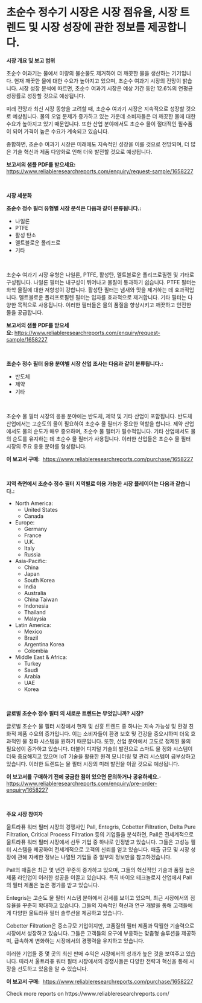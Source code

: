 <p><h1>초순수 정수기 시장은 시장 점유율, 시장 트렌드 및 시장 성장에 관한 정보를 제공합니다.</h1></p><p><strong>시장 개요 및 보고 범위</strong></p>
<p><p>초순수 여과기는 물에서 미량의 불순물도 제거하여 더 깨끗한 물을 생산하는 기기입니다. 현재 깨끗한 물에 대한 수요가 높아지고 있으며, 초순수 여과기 시장의 전망이 밝습니다. 시장 성장 분석에 따르면, 초순수 여과기 시장은 예상 기간 동안 12.6%의 연평균 성장률로 성장할 것으로 예상됩니다.</p><p>미래 전망과 최신 시장 동향을 고려할 때, 초순수 여과기 시장은 지속적으로 성장할 것으로 예상됩니다. 물의 오염 문제가 증가하고 있는 가운데 소비자들은 더 깨끗한 물에 대한 수요가 높아지고 있기 때문입니다. 또한 산업 분야에서도 초순수 물이 절대적인 필수품이 되어 가격이 높은 수요가 계속되고 있습니다.</p><p>종합하면, 초순수 여과기 시장은 미래에도 지속적인 성장을 이룰 것으로 전망되며, 더 많은 기술 혁신과 제품 다양화로 인해 더욱 발전할 것으로 예상됩니다.</p></p>
<p><strong>보고서의 샘플 PDF를 받으세요:</strong> <a href="https://www.reliableresearchreports.com/enquiry/request-sample/1658227">https://www.reliableresearchreports.com/enquiry/request-sample/1658227</a></p>
<p>&nbsp;</p>
<p><strong>시장 세분화</strong></p>
<p><strong>초순수 정수 필터 유형별 시장 분석은 다음과 같이 분류됩니다.:</strong></p>
<p><ul><li>나일론</li><li>PTFE</li><li>활성 탄소</li><li>멜트블로운 폴리프로</li><li>기타</li></ul></p>
<p>&nbsp;</p>
<p><p>초순수 여과기 시장 유형은 나일론, PTFE, 활성탄, 멜트블로운 폴리프로필렌 및 기타로 구성됩니다. 나일론 필터는 내구성이 뛰어나고 물질이 통과하기 쉽습니다. PTFE 필터는 화학 물질에 대한 저항성이 강합니다. 활성탄 필터는 냄새와 맛을 제거하는 데 효과적입니다. 멜트블로운 폴리프로필렌 필터는 입자를 효과적으로 제거합니다. 기타 필터는 다양한 목적으로 사용됩니다. 이러한 필터들은 물의 품질을 향상시키고 깨끗하고 안전한 물을 공급합니다.</p></p>
<p><strong>보고서의 샘플 PDF를 받으세요:</strong>&nbsp;<a href="https://www.reliableresearchreports.com/enquiry/request-sample/1658227">https://www.reliableresearchreports.com/enquiry/request-sample/1658227</a></p>
<p>&nbsp;</p>
<p><strong> 초순수 정수 필터 응용 분야별 시장 산업 조사는 다음과 같이 분류됩니다.:</strong></p>
<p><ul><li>반도체</li><li>제약</li><li>기타</li></ul></p>
<p>&nbsp;</p>
<p><p>초순수 물 필터 시장의 응용 분야에는 반도체, 제약 및 기타 산업이 포함됩니다. 반도체 산업에서는 고순도의 물이 필요하여 초순수 물 필터가 중요한 역할을 합니다. 제약 산업에서도 물의 순도가 매우 중요하며, 초순수 물 필터가 필수적입니다. 기타 산업에서도 물의 순도를 유지하는 데 초순수 물 필터가 사용됩니다. 이러한 산업들은 초순수 물 필터 시장의 주요 응용 분야를 형성합니다.</p></p>
<p><strong>이 보고서 구매:</strong>&nbsp; <a href="https://www.reliableresearchreports.com/purchase/1658227">https://www.reliableresearchreports.com/purchase/1658227</a></p>
<p>&nbsp;</p>
<p><strong>지역 측면에서 초순수 정수 필터 지역별로 이용 가능한 시장 플레이어는 다음과 같습니다.:</strong></p>
<p><ul>
    <li>
        North America:
        <ul>
            <li>United States</li>
            <li>Canada</li>
        </ul>
    </li>
    <li>
        Europe:
        <ul>
            <li>Germany</li>
            <li>France</li>
            <li>U.K.</li>
            <li>Italy</li>
            <li>Russia</li>
        </ul>
    </li>
    <li>
        Asia-Pacific:
        <ul>
            <li>China</li>
            <li>Japan</li>
            <li>South Korea</li>
            <li>India</li>
            <li>Australia</li>
            <li>China Taiwan</li>
            <li>Indonesia</li>
            <li>Thailand</li>
            <li>Malaysia</li>
        </ul>
    </li>
    <li>
        Latin America:
        <ul>
            <li>Mexico</li>
            <li>Brazil</li>
            <li>Argentina Korea</li>
            <li>Colombia</li>
        </ul>
    </li>
    <li>
        Middle East & Africa:
        <ul>
            <li>Turkey</li>
            <li>Saudi</li>
            <li>Arabia</li>
            <li>UAE</li>
            <li>Korea</li>
        </ul>
    </li>
    </ul></p>
<p>&nbsp;</p>
<p><strong>글로벌 초순수 정수 필터 의 새로운 트렌드는 무엇입니까? 시장?</strong></p>
<p><p>글로벌 초순수 물 필터 시장에서 현재 및 신흥 트렌드 중 하나는 지속 가능성 및 환경 친화적 제품 수요의 증가입니다. 이는 소비자들이 환경 보호 및 건강을 중요시하며 더욱 효과적인 물 정화 시스템을 원하기 때문입니다. 또한, 산업 분야에서 고도로 정제된 물의 필요성이 증가하고 있습니다. 더불어 디지털 기술의 발전으로 스마트 물 정화 시스템이 더욱 중요해지고 있으며 IoT 기술을 활용한 원격 모니터링 및 관리 시스템이 급부상하고 있습니다. 이러한 트렌드는 물 필터 시장의 미래 발전을 이끌 것으로 예상됩니다.</p></p>
<p><strong>이 보고서를 구매하기 전에 궁금한 점이 있으면 문의하거나 공유하세요.</strong>- <a href="https://www.reliableresearchreports.com/enquiry/pre-order-enquiry/1658227">https://www.reliableresearchreports.com/enquiry/pre-order-enquiry/1658227</a></p>
<p>&nbsp;</p>
<p><strong>주요 시장 참여자</strong></p>
<p><p>울트라퓨 워터 필터 시장의 경쟁사인 Pall, Entegris, Cobetter Filtration, Delta Pure Filtration, Critical Process Filtration 등의 기업들을 분석하면, Pall은 전세계적으로 울트라퓨 워터 필터 시장에서 선두 기업 중 하나로 인정받고 있습니다. 그들은 고성능 필터 시스템을 제공하여 전세계적으로 고객의 신뢰를 얻고 있습니다. 매출 규모 및 시장 성장에 관해 자세한 정보는 나열된 기업들 중 일부의 정보만을 참고하겠습니다.</p><p>Pall의 매출은 최근 몇 년간 꾸준히 증가하고 있으며, 그들의 혁신적인 기술과 품질 높은 제품 라인업이 이러한 성공을 이끌고 있습니다. 특히 바이오 테크놀로지 산업에서 Pall의 필터 제품은 높은 평가를 받고 있습니다.</p><p>Entegris는 고순도 물 필터 시스템 분야에서 강세를 보이고 있으며, 최근 시장에서의 점유율을 꾸준히 확대하고 있습니다. 그들의 지속적인 혁신과 연구 개발을 통해 고객들에게 다양한 울트라퓨 필터 솔루션을 제공하고 있습니다.</p><p>Cobetter Filtration은 중소규모 기업이지만, 고품질의 필터 제품과 탁월한 기술력으로 시장에서 성장하고 있습니다. 그들은 고객들의 요구에 부응하는 맞춤형 솔루션을 제공하며, 급속하게 변화하는 시장에서의 경쟁력을 유지하고 있습니다.</p><p>이러한 기업들 중 몇 곳의 최신 판매 수익은 시장에서의 성과가 높은 것을 보여주고 있습니다. 따라서 울트라퓨 워터 필터 시장에서의 경쟁사들은 다양한 전략과 혁신을 통해 시장을 선도하고 있음을 알 수 있습니다.</p></p>
<p><strong>이 보고서 구매:</strong>&nbsp;&nbsp;<a href="https://www.reliableresearchreports.com/purchase/1658227">https://www.reliableresearchreports.com/purchase/1658227</a></p>
<p>Check more reports on https://www.reliableresearchreports.com/</p>
